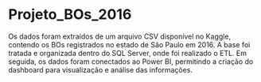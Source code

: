 # Projeto_BOs_2016
Os dados foram extraídos de um arquivo CSV disponível no Kaggle, contendo os BOs registrados no estado de São Paulo em 2016. A base foi tratada e organizada dentro do SQL Server, onde foi realizado o ETL. Em seguida, os dados foram conectados ao Power BI, permitindo a criação do dashboard para visualização e análise das informações.
